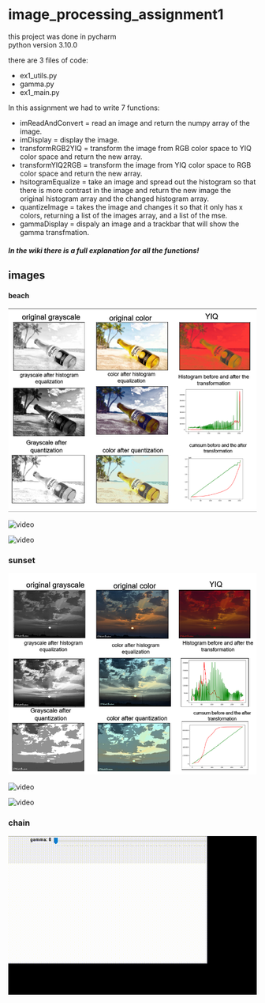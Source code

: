 # image_processing_assignment1


this project was done in pycharm
<br> python version 3.10.0

there are 3 files of code:
- ex1_utils.py
- gamma.py
- ex1_main.py

In this assignment we had to write 7 functions:
- imReadAndConvert = read an image and return the numpy array of the image.
- imDisplay = display the image.
- transformRGB2YIQ = transform the image from RGB color space to YIQ color space and return the new array.
- transformYIQ2RGB = transform the image from YIQ color space to RGB color space and return the new array.
- hsitogramEqualize = take an image and spread out the histogram so that there is more contrast in the image and return the new image the original histogram array and the changed histogram array.
- quantizeImage = takes the image and changes it so that it only has x colors, returning a list of the images array, and a list of the mse.
- gammaDisplay = dispaly an image and a trackbar that will show the gamma transfmation.


##### In the wiki there is a full explanation for all the functions!


## images

#### beach 
![image](https://github.com/Yehudit-Brickner/image_processing_assignment1/blob/main/readme_pics/beach_imgs.png)
  
![video](https://github.com/Yehudit-Brickner/image_processing_assignment1/blob/main/readme_pics/beach_gray.gif)

![video](https://github.com/Yehudit-Brickner/image_processing_assignment1/blob/main/readme_pics/beach_color.gif)

 ### sunset
![image](https://github.com/Yehudit-Brickner/image_processing_assignment1/blob/main/readme_pics/sunset_images.png)
  
![video](https://github.com/Yehudit-Brickner/image_processing_assignment1/blob/main/readme_pics/sunset_gray.gif)
  
![video](https://github.com/Yehudit-Brickner/image_processing_assignment1/blob/main/readme_pics/sunset_color.gif)

### chain 
![video](https://github.com/Yehudit-Brickner/image_processing_assignment1/blob/main/readme_pics/chain.gif)




